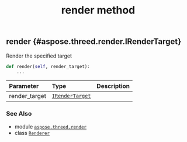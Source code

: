 ﻿---
title: render method
second_title: Aspose.3D for Python via .NET API References
description: 
type: docs
weight: 70
url: /aspose.threed.render/renderer/render/
is_root: false
---

## render {#aspose.threed.render.IRenderTarget}

Render the specified target



```python
def render(self, render_target):
    ...
```


| Parameter | Type | Description |
| :- | :- | :- |
| render_target | [`IRenderTarget`](/3d/python-net/aspose.threed.render/irendertarget) |  |



### See Also
* module [`aspose.threed.render`](../../)
* class [`Renderer`](/3d/python-net/aspose.threed.render/renderer)
